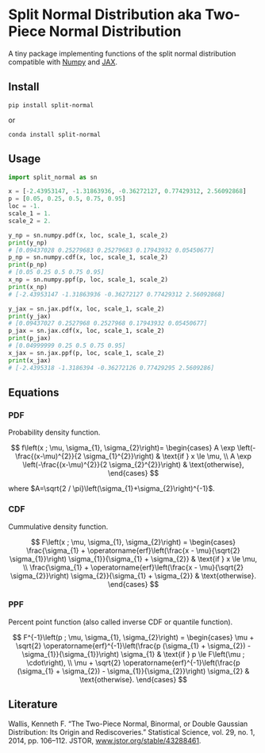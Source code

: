 # Split Normal Distribution aka Two-Piece Normal Distribution

A tiny package implementing functions of the split normal distribution compatible with [Numpy](https://github.com/numpy/numpy) and [JAX](https://github.com/google/jax).

## Install

```shell script
pip install split-normal
```

or

```shell script
conda install split-normal
```

## Usage

```python
import split_normal as sn

x = [-2.43953147, -1.31863936, -0.36272127, 0.77429312, 2.56092868]
p = [0.05, 0.25, 0.5, 0.75, 0.95]
loc = -1.
scale_1 = 1.
scale_2 = 2.

y_np = sn.numpy.pdf(x, loc, scale_1, scale_2)
print(y_np)
# [0.09437028 0.25279683 0.25279683 0.17943932 0.05450677]
p_np = sn.numpy.cdf(x, loc, scale_1, scale_2)
print(p_np)
# [0.05 0.25 0.5 0.75 0.95]
x_np = sn.numpy.ppf(p, loc, scale_1, scale_2)
print(x_np)
# [-2.43953147 -1.31863936 -0.36272127 0.77429312 2.56092868]

y_jax = sn.jax.pdf(x, loc, scale_1, scale_2)
print(y_jax)
# [0.09437027 0.2527968 0.2527968 0.17943932 0.05450677]
p_jax = sn.jax.cdf(x, loc, scale_1, scale_2)
print(p_jax)
# [0.04999999 0.25 0.5 0.75 0.95]
x_jax = sn.jax.ppf(p, loc, scale_1, scale_2)
print(x_jax)
# [-2.4395318 -1.3186394 -0.36272126 0.77429295 2.5609286]
```

## Equations

### PDF

Probability density function.

$$
  f\left(x ; \mu, \sigma_{1}, \sigma_{2}\right)=
  \begin{cases}
  A \exp \left(-\frac{(x-\mu)^{2}}{2 \sigma_{1}^{2}}\right) &
  \text{if } x \le \mu, \\
  A \exp \left(-\frac{(x-\mu)^{2}}{2 \sigma_{2}^{2}}\right) &
  \text{otherwise},
  \end{cases}
$$

where $A=\sqrt{2 / \pi}\left(\sigma_{1}+\sigma_{2}\right)^{-1}$.

### CDF

Cummulative density function.

$$
  F\left(x ; \mu, \sigma_{1}, \sigma_{2}\right) =
  \begin{cases}
  \frac{\sigma_{1} + \operatorname{erf}\left(\frac{x - \mu}{\sqrt{2} \sigma_{1}}\right) \sigma_{1}}{\sigma_{1} + \sigma_{2}} &
  \text{if } x \le \mu, \\
  \frac{\sigma_{1} + \operatorname{erf}\left(\frac{x - \mu}{\sqrt{2} \sigma_{2}}\right) \sigma_{2}}{\sigma_{1} + \sigma_{2}} &
  \text{otherwise}.
  \end{cases}
$$

### PPF

Percent point function (also called inverse CDF or quantile function).

$$
  F^{-1}\left(p ; \mu, \sigma_{1}, \sigma_{2}\right) =
  \begin{cases}
  \mu + \sqrt{2} \operatorname{erf}^{-1}\left(\frac{p (\sigma_{1} + \sigma_{2}) - \sigma_{1}}{\sigma_{1}}\right) \sigma_{1} &
  \text{if } p \le F\left(\mu ; \cdot\right), \\
  \mu + \sqrt{2} \operatorname{erf}^{-1}\left(\frac{p (\sigma_{1} + \sigma_{2}) - \sigma_{1}}{\sigma_{2}}\right) \sigma_{2} &
  \text{otherwise}.
  \end{cases}
$$

## Literature

Wallis, Kenneth F. “The Two-Piece Normal, Binormal, or Double Gaussian Distribution: Its Origin and Rediscoveries.” Statistical Science, vol. 29, no. 1, 2014, pp. 106–112. JSTOR, www.jstor.org/stable/43288461.



